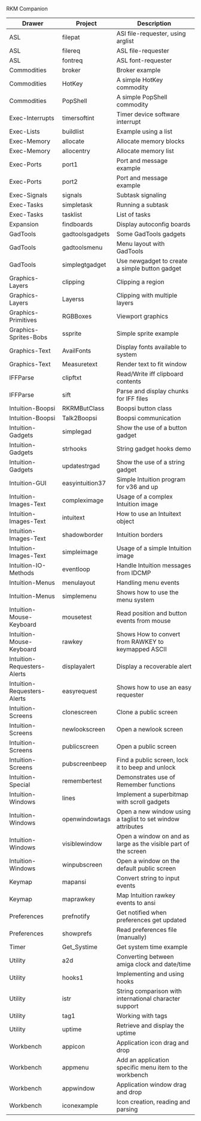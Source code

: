 RKM Companion

| Drawer                      | Project         | Description
| --------------------------- | --------------- | ----------------------------------
| ASL                         | filepat         | ASl file-requester, using arglist
| ASL                         | filereq         | ASL file-requester
| ASL                         | fontreq         | ASL font-requester
| Commodities                 | broker          | Broker example
| Commodities                 | HotKey          | A simple HotKey commodity
| Commodities                 | PopShell        | A simple PopShell commodity
| Exec-Interrupts             | timersoftint    | Timer device software interrupt
| Exec-Lists                  | buildlist       | Example using a list
| Exec-Memory                 | allocate        | Allocate memory blocks
| Exec-Memory                 | allocentry      | Allocate memory list
| Exec-Ports                  | port1           | Port and message example
| Exec-Ports                  | port2           | Port and message example
| Exec-Signals                | signals         | Subtask signaling
| Exec-Tasks                  | simpletask      | Running a subtask
| Exec-Tasks                  | tasklist        | List of tasks
| Expansion                   | findboards      | Display autoconfig boards
| GadTools                    | gadtoolsgadgets | Some GadTools gadgets
| GadTools                    | gadtoolsmenu    | Menu layout with GadTools
| GadTools                    | simplegtgadget  | Use newgadget to create a simple button gadget
| Graphics-Layers             | clipping        | Clipping a region
| Graphics-Layers             | Layerss         | Clipping with multiple layers
| Graphics-Primitives         | RGBBoxes        | Viewport graphics
| Graphics-Sprites-Bobs       | ssprite         | Simple sprite example
| Graphics-Text               | AvailFonts      | Display fonts available to system
| Graphics-Text               | Measuretext     | Render text to fit window
| IFFParse                    | clipftxt        | Read/Write iff clipboard contents
| IFFParse                    | sift            | Parse and display chunks for IFF files
| Intuition-Boopsi            | RKRMButClass    | Boopsi button class
| Intuition-Boopsi            | Talk2Boopsi     | Boopsi communication
| Intuition-Gadgets           | simplegad       | Show the use of a button gadget
| Intuition-Gadgets           | strhooks        | String gadget hooks demo
| Intuition-Gadgets           | updatestrgad    | Show the use of a string gadget
| Intuition-GUI               | easyintuition37 | Simple Intuition program for v36 and up
| Intuition-Images-Text       | compleximage    | Usage of a complex Intuition image
| Intuition-Images-Text       | intuitext       | How to use an Intuitext object
| Intuition-Images-Text       | shadowborder    | Intuition borders
| Intuition-Images-Text       | simpleimage     | Usage of a simple Intuition image
| Intuition-IO-Methods        | eventloop       | Handle Intuition messages from IDCMP
| Intuition-Menus             | menulayout      | Handling menu events
| Intuition-Menus             | simplemenu      | Shows how to use the menu system
| Intuition-Mouse-Keyboard    | mousetest       | Read position and button events from mouse
| Intuition-Mouse-Keyboard    | rawkey          | Shows How to convert from RAWKEY to keymapped ASCII
| Intuition-Requesters-Alerts | displayalert    | Display a recoverable alert
| Intuition-Requesters-Alerts | easyrequest     | Shows how to use an easy requester
| Intuition-Screens           | clonescreen     | Clone a public screen
| Intuition-Screens           | newlookscreen   | Open a newlook screen
| Intuition-Screens           | publicscreen    | Open a public screen
| Intuition-Screens           | pubscreenbeep   | Find a public screen, lock it to beep and unlock
| Intuition-Special           | remembertest    | Demonstrates use of Remember functions
| Intuition-Windows           | lines           | Implement a superbitmap with scroll gadgets
| Intuition-Windows           | openwindowtags  | Open a new window using a taglist to set window attributes
| Intuition-Windows           | visiblewindow   | Open a window on and as large as the visible part of the screen
| Intuition-Windows           | winpubscreen    | Open a window on the default public screen
| Keymap                      | mapansi         | Convert string to input events
| Keymap                      | maprawkey       | Map Intuition rawkey events to ansi
| Preferences                 | prefnotify      | Get notified when preferences get updated
| Preferences                 | showprefs       | Read preferences file (manually)
| Timer                       | Get_Systime     | Get system time example
| Utility                     | a2d             | Converting between amiga clock and date/time
| Utility                     | hooks1          | Implementing and using hooks
| Utility                     | istr            | String comparison with international character support
| Utility                     | tag1            | Working with tags
| Utility                     | uptime          | Retrieve and display the uptime
| Workbench                   | appicon         | Application icon drag and drop
| Workbench                   | appmenu         | Add an application specific menu item to the workbench
| Workbench                   | appwindow       | Application window drag and drop
| Workbench                   | iconexample     | Icon creation, reading and parsing
